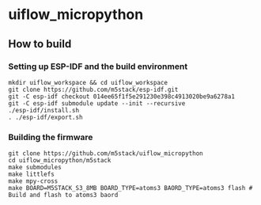 # uiflow_micropython

## How to build
### Setting up ESP-IDF and the build environment
```shell
mkdir uiflow_workspace && cd uiflow_workspace
git clone https://github.com/m5stack/esp-idf.git
git -C esp-idf checkout 014ee65f1f5e291230e398c4913020be9a6278a1
git -C esp-idf submodule update --init --recursive
./esp-idf/install.sh
. ./esp-idf/export.sh 
```

### Building the firmware
```shell
git clone https://github.com/m5stack/uiflow_micropython
cd uiflow_micropython/m5stack
make submodules
make littlefs
make mpy-cross
make BOARD=M5STACK_S3_8MB BOARD_TYPE=atoms3 BAORD_TYPE=atoms3 flash # Build and flash to atoms3 baord
```
